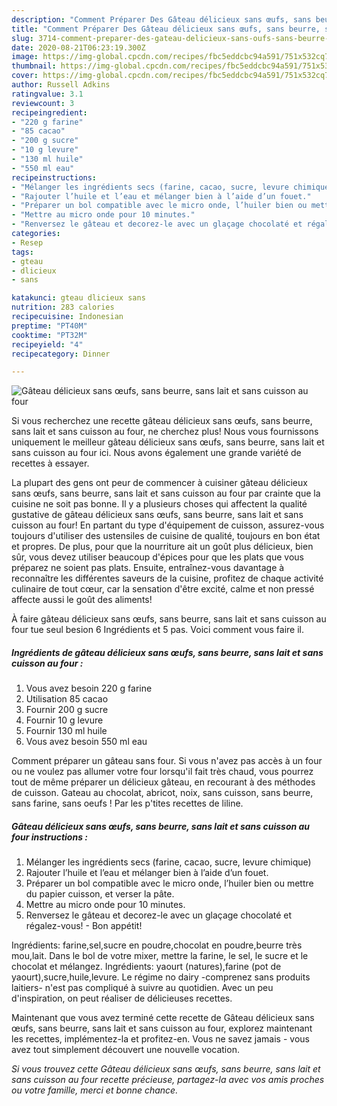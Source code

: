 ```yaml
---
description: "Comment Préparer Des Gâteau délicieux sans œufs, sans beurre, sans lait et sans cuisson au four"
title: "Comment Préparer Des Gâteau délicieux sans œufs, sans beurre, sans lait et sans cuisson au four"
slug: 3714-comment-preparer-des-gateau-delicieux-sans-oufs-sans-beurre-sans-lait-et-sans-cuisson-au-four
date: 2020-08-21T06:23:19.300Z
image: https://img-global.cpcdn.com/recipes/fbc5eddcbc94a591/751x532cq70/gateau-delicieux-sans-oeufs-sans-beurre-sans-lait-et-sans-cuisson-au-four-photo-principale-de-la-recette.jpg
thumbnail: https://img-global.cpcdn.com/recipes/fbc5eddcbc94a591/751x532cq70/gateau-delicieux-sans-oeufs-sans-beurre-sans-lait-et-sans-cuisson-au-four-photo-principale-de-la-recette.jpg
cover: https://img-global.cpcdn.com/recipes/fbc5eddcbc94a591/751x532cq70/gateau-delicieux-sans-oeufs-sans-beurre-sans-lait-et-sans-cuisson-au-four-photo-principale-de-la-recette.jpg
author: Russell Adkins
ratingvalue: 3.1
reviewcount: 3
recipeingredient:
- "220 g farine"
- "85 cacao"
- "200 g sucre"
- "10 g levure"
- "130 ml huile"
- "550 ml eau"
recipeinstructions:
- "Mélanger les ingrédients secs (farine, cacao, sucre, levure chimique)"
- "Rajouter l’huile et l’eau et mélanger bien à l’aide d’un fouet."
- "Préparer un bol compatible avec le micro onde, l’huiler bien ou mettre du papier cuisson, et verser la pâte."
- "Mettre au micro onde pour 10 minutes."
- "Renversez le gâteau et decorez-le avec un glaçage chocolaté et régalez-vous! Bon appétit!"
categories:
- Resep
tags:
- gteau
- dlicieux
- sans

katakunci: gteau dlicieux sans 
nutrition: 283 calories
recipecuisine: Indonesian
preptime: "PT40M"
cooktime: "PT32M"
recipeyield: "4"
recipecategory: Dinner

---
```



![Gâteau délicieux sans œufs, sans beurre, sans lait et sans cuisson au four](https://img-global.cpcdn.com/recipes/fbc5eddcbc94a591/751x532cq70/gateau-delicieux-sans-oeufs-sans-beurre-sans-lait-et-sans-cuisson-au-four-photo-principale-de-la-recette.jpg)

Si vous recherchez une recette gâteau délicieux sans œufs, sans beurre, sans lait et sans cuisson au four, ne cherchez plus! Nous vous fournissons uniquement le meilleur gâteau délicieux sans œufs, sans beurre, sans lait et sans cuisson au four ici. Nous avons également une grande variété de recettes à essayer.

La plupart des gens ont peur de commencer à cuisiner gâteau délicieux sans œufs, sans beurre, sans lait et sans cuisson au four par crainte que la cuisine ne soit pas bonne. Il y a plusieurs choses qui affectent la qualité gustative de gâteau délicieux sans œufs, sans beurre, sans lait et sans cuisson au four! En partant du type d'équipement de cuisson, assurez-vous toujours d'utiliser des ustensiles de cuisine de qualité, toujours en bon état et propres. De plus, pour que la nourriture ait un goût plus délicieux, bien sûr, vous devez utiliser beaucoup d'épices pour que les plats que vous préparez ne soient pas plats. Ensuite, entraînez-vous davantage à reconnaître les différentes saveurs de la cuisine, profitez de chaque activité culinaire de tout cœur, car la sensation d'être excité, calme et non pressé affecte aussi le goût des aliments!

<!--inarticleads1-->

À faire gâteau délicieux sans œufs, sans beurre, sans lait et sans cuisson au four tue seul besion 6 Ingrédients et 5 pas. Voici comment vous faire il.

##### Ingrédients de gâteau délicieux sans œufs, sans beurre, sans lait et sans cuisson au four :

1. Vous avez besoin 220 g farine
1. Utilisation 85 cacao
1. Fournir 200 g sucre
1. Fournir 10 g levure
1. Fournir 130 ml huile
1. Vous avez besoin 550 ml eau


Comment préparer un gâteau sans four. Si vous n&#39;avez pas accès à un four ou ne voulez pas allumer votre four lorsqu&#39;il fait très chaud, vous pourrez tout de même préparer un délicieux gâteau, en recourant à des méthodes de cuisson. Gateau au chocolat, abricot, noix, sans cuisson, sans beurre, sans farine, sans oeufs ! Par les p&#39;tites recettes de liline. 

<!--inarticleads2-->

##### Gâteau délicieux sans œufs, sans beurre, sans lait et sans cuisson au four instructions :

1. Mélanger les ingrédients secs (farine, cacao, sucre, levure chimique)
1. Rajouter l’huile et l’eau et mélanger bien à l’aide d’un fouet.
1. Préparer un bol compatible avec le micro onde, l’huiler bien ou mettre du papier cuisson, et verser la pâte.
1. Mettre au micro onde pour 10 minutes.
1. Renversez le gâteau et decorez-le avec un glaçage chocolaté et régalez-vous! - Bon appétit!


Ingrédients: farine,sel,sucre en poudre,chocolat en poudre,beurre très mou,lait. Dans le bol de votre mixer, mettre la farine, le sel, le sucre et le chocolat et mélangez. Ingrédients: yaourt (natures),farine (pot de yaourt),sucre,huile,levure. Le régime no dairy -comprenez sans produits laitiers- n&#39;est pas compliqué à suivre au quotidien. Avec un peu d&#39;inspiration, on peut réaliser de délicieuses recettes. 

<!--inarticleads1-->

<p>
Maintenant que vous avez terminé cette recette de Gâteau délicieux sans œufs, sans beurre, sans lait et sans cuisson au four, explorez maintenant les recettes, implémentez-la et profitez-en. Vous ne savez jamais - vous avez tout simplement découvert une nouvelle vocation.
</p>

<p>
<i>Si vous trouvez cette Gâteau délicieux sans œufs, sans beurre, sans lait et sans cuisson au four recette précieuse, partagez-la avec vos amis proches ou votre famille, merci et bonne chance.</i>
</p>
